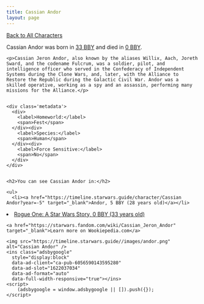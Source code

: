 ```yaml
---
title: Cassian Andor
layout: page
---
```

<a href="/character" class="smaller">Back to All Characters</a>

<div class="container">
  <div class="col-10">
    <p>
    Cassian Andor     was born in <a href="https://timeline.starwars.guide/character/Cassian Andor?year=-33" target="_blank">33 BBY</a> and died in <a href="https://timeline.starwars.guide/character/Cassian Andor?year=0" target="_blank">0 BBY</a>.        
    </p>

    <p>Cassian Jeron Andor, also known by the aliases Willix, Aach, Joreth Sward, and the codename Fulcrum, was a soldier, pilot, and intelligence officer who served in the Confederacy of Independent Systems during the Clone Wars, and, later, with the Alliance to Restore the Republic during the Galactic Civil War. Andor was a skilled operative, working as a spy and an assassin, performing many missions for the Alliance.</p>


    <div class='metadata'>
      <div>
        <label>Homeworld:</label>
        <span>Fest</span>
      </div><div>
        <label>Species:</label>
        <span>Human</span>
      </div><div>
        <label>Force Sensitive:</label>
        <span>No</span>
      </div>
    </div>


    <h2>You can see Cassian Andor in:</h2>

    <ul>
      <li><a href="https://timeline.starwars.guide/character/Cassian Andor?year=-5" target="_blank">Andor, 5 BBY (28 years old)</a></li>
  <li><a href="https://timeline.starwars.guide/character/Cassian Andor?year=0" target="_blank">Rogue One: A Star Wars Story, 0 BBY (33 years old)</a></li>
    </ul>

    <a href="https://starwars.fandom.com/wiki/Cassian_Jeron_Andor" target="_blank">Learn more on Wookiepedia.com</a>
  </div>
  <div class="character_image col-2">
    
    <img src="https://timeline.starwars.guide//images/andor.png" alt="Cassian Andor" />
    <ins class="adsbygoogle"
      style="display:block"
      data-ad-client="ca-pub-6056590143595280"
      data-ad-slot="1622037034"
      data-ad-format="auto"
      data-full-width-responsive="true"></ins>
    <script>
        (adsbygoogle = window.adsbygoogle || []).push({});
    </script>
  </div>
</div>
